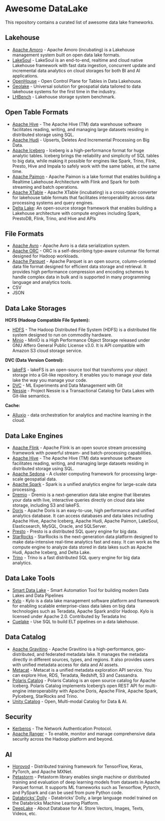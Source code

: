# Awesome DataLake

This repository contains a curated list of awesome data lake frameworks.

## Lakehouse

* [Apache Amoro](https://github.com/apache/amoro) - Apache Amoro (incubating) is a Lakehouse management system built on open data lake formats.
* [LakeSoul](https://github.com/lakesoul-io/LakeSoul) - LakeSoul is an end-to-end, realtime and cloud native Lakehouse framework with fast data ingestion, concurrent update and incremental data analytics on cloud storages for both BI and AI applications.
* [OpenHouse](https://github.com/linkedin/openhouse) - Open Control Plane for Tables in Data Lakehouse.
* [Geolake](https://github.com/spatialx-project/geolake) - Universal solution for geospatial data tailored to data lakehouse systems for the first time in the industry.
* [LHBench](https://github.com/lhbench/lhbench) - Lakehouse storage system benchmark.

## Open Table Formats

* [Apache Hive](https://github.com/apache/hive) - The Apache Hive (TM) data warehouse software facilitates reading, writing, and managing large datasets residing in distributed storage using SQL.
* [Apache Hudi](https://github.com/apache/hudi) - Upserts, Deletes And Incremental Processing on Big Data.
* [Apache Iceberg](https://github.com/apache/iceberg) - Iceberg is a high-performance format for huge analytic tables. Iceberg brings the reliability and simplicity of SQL tables to big data, while making it possible for engines like Spark, Trino, Flink, Presto, Hive and Impala to safely work with the same tables, at the same time.
* [Apache Paimon](https://github.com/apache/paimon) - Apache Paimon is a lake format that enables building a Realtime Lakehouse Architecture with Flink and Spark for both streaming and batch operations.
* [Apache XTable](https://github.com/apache/incubator-xtable) - Apache XTable (incubating) is a cross-table converter for lakehouse table formats that facilitates interoperability across data processing systems and query engines.
* [Delta Lake](https://github.com/delta-io/delta/): An open-source storage framework that enables building a Lakehouse architecture with compute engines including Spark, PrestoDB, Flink, Trino, and Hive and APIs

## File Formats

* [Apache Avro](https://github.com/apache/avro) - Apache Avro is a data serialization system.
* [Apache ORC](https://github.com/apache/orc) - ORC is a self-describing type-aware columnar file format designed for Hadoop workloads. 
* [Apache Parquet](https://github.com/apache/parquet-format) - Apache Parquet is an open source, column-oriented data file format designed for efficient data storage and retrieval. It provides high performance compression and encoding schemes to handle complex data in bulk and is supported in many programming language and analytics tools.
* CSV
* JSON

## Data Lake Storages

**HCFS (Hadoop Compatible File System):**

* [HDFS](https://github.com/apache/hadoop/tree/trunk/hadoop-hdfs-project) - The Hadoop Distributed File System (HDFS) is a distributed file system designed to run on commodity hardware. 
* [Minio](https://github.com/minio/minio) - MinIO is a High Performance Object Storage released under GNU Affero General Public License v3.0. It is API compatible with Amazon S3 cloud storage service.

**DVC (Data Version Control):**

* [lakeFS](https://github.com/treeverse/lakeFS) - lakeFS is an open-source tool that transforms your object storage into a Git-like repository. It enables you to manage your data lake the way you manage your code.
* [DVC](https://github.com/iterative/dvc) - ML Experiments and Data Management with Git
* [Nessie](https://github.com/projectnessie/nessie) - Project Nessie is a Transactional Catalog for Data Lakes with Git-like semantics.

**Cache:**

* [Alluxio](https://github.com/Alluxio/alluxio) - data orchestration for analytics and machine learning in the cloud.

## Data Lake Engines

* [Apache Flink](https://github.com/apache/flink) - Apache Flink is an open source stream processing framework with powerful stream- and batch-processing capabilities.
* [Apache Hive](https://github.com/apache/hive) - The Apache Hive (TM) data warehouse software facilitates reading, writing, and managing large datasets residing in distributed storage using SQL.
* [Apache Sedona](https://github.com/apache/sedona) - A cluster computing framework for processing large-scale geospatial data.
* [Apache Spark](https://github.com/apache/spark) - Spark is a unified analytics engine for large-scale data processing. 
* [Dremio](https://github.com/dremio/dremio-oss) - Dremio is a next-generation data lake engine that liberates your data with live, interactive queries directly on cloud data lake storage, including S3 and lakeFS.
* [Doris](https://github.com/apache/doris) - Apache Doris is an easy-to-use, high performance and unified analytics database. It can access databases and data lakes including Apache Hive, Apache Iceberg, Apache Hudi, Apache Paimon, LakeSoul, Elasticsearch, MySQL, Oracle, and SQLServer. 
* [Presto](https://github.com/prestodb/presto) - Presto is a distributed SQL query engine for big data.
* [StarRocks](https://github.com/StarRocks/starrocks) - StarRocks is the next-generation data platform designed to make data-intensive real-time analytics fast and easy. It can work as the compute engine to analyze data stored in data lakes such as Apache Hudi, Apache Iceberg, and Delta Lake.
* [Trino](https://github.com/trinodb/trino) - Trino is a fast distributed SQL query engine for big data analytics.

## Data Lake Tools

* [Smart Data Lake](https://github.com/smart-data-lake/smart-data-lake) - Smart Automation Tool for building modern Data Lakes and Data Pipelines
* [Kylo](https://github.com/Teradata/kylo) - Kylo is a data lake management software platform and framework for enabling scalable enterprise-class data lakes on big data technologies such as Teradata, Apache Spark and/or Hadoop. Kylo is licensed under Apache 2.0. Contributed by Teradata Inc
* [Cuelake](https://github.com/cuebook/cuelake) - Use SQL to build ELT pipelines on a data lakehouse.

## Data Catalog

* [Apache Gravitino](https://github.com/apache/Gravitino) - Apache Gravitino is a high-performance, geo-distributed, and federated metadata lake. It manages the metadata directly in different sources, types, and regions. It also provides users with unified metadata access for data and AI assets.
* [Metacat](https://github.com/Netflix/metacat) - Metacat is a unified metadata exploration API service. You can explore Hive, RDS, Teradata, Redshift, S3 and Cassandra.
* [Polaris Catalog](https://github.com/polaris-catalog/polaris) - Polaris Catalog is an open source catalog for Apache Iceberg. Polaris Catalog implements Iceberg’s open REST API for multi-engine interoperability with Apache Doris, Apache Flink, Apache Spark, PyIceberg, StarRocks and Trino.
* [Unity Catalog](https://github.com/unitycatalog/unitycatalog) - Open, Multi-modal Catalog for Data & AI.

## Security

* [Kerberos](https://web.mit.edu/kerberos/) - The Network Authentication Protocol.
* [Apache Ranger](https://github.com/apache/ranger) - To enable, monitor and manage comprehensive data security across the Hadoop platform and beyond.

## AI

* [Horovod](https://github.com/horovod/horovod) - Distributed training framework for TensorFlow, Keras, PyTorch, and Apache MXNet.
* [Petastorm](https://github.com/uber/petastorm) - Petastorm library enables single machine or distributed training and evaluation of deep learning models from datasets in Apache Parquet format. It supports ML frameworks such as Tensorflow, Pytorch, and PySpark and can be used from pure Python code.
* [Databricks’ Dolly](https://github.com/databrickslabs/dolly) - Databricks’ Dolly, a large language model trained on the Databricks Machine Learning Platform.
* [DeepLake](https://github.com/activeloopai/deeplake) - About Database for AI. Store Vectors, Images, Texts, Videos, etc.
